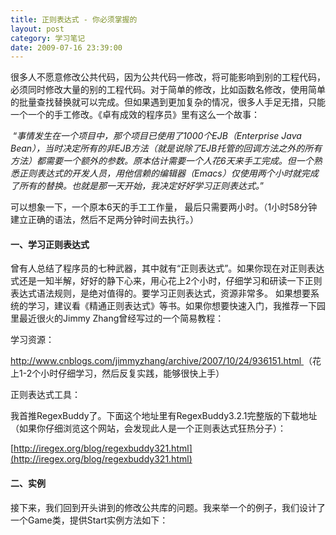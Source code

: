 ```yaml
---
title: 正则表达式 - 你必须掌握的
layout: post
category: 学习笔记
date: 2009-07-16 23:39:00
---
```


很多人不愿意修改公共代码，因为公共代码一修改，将可能影响到别的工程代码，必须同时修改大量的别的工程代码。对于简单的修改，比如函数名修改，使用简单的批量查找替换就可以完成。但如果遇到更加复杂的情况，很多人手足无措，只能一个一个的手工修改。《卓有成效的程序员》里有这么一个故事：

&nbsp;&#8220;_事情发生在一个项目中，那个项目已使用了1000个EJB（Enterprise Java Bean），当时决定所有的非EJB方法（就是说除了EJB托管的回调方法之外的所有方法）都需要一个额外的参数。原本估计需要一个人花6天来手工完成。但一个熟悉正则表达式的开发人员，用他信赖的编辑器（Emacs）仅使用两个小时就完成了所有的替换。也就是那一天开始，我决定好好学习正则表达式。_&#8221;

可以想象一下，一个原本6天的手工工作量， 最后只需要两小时。（1小时58分钟建立正确的语法，然后不足两分钟时间去执行。）

#### 一、学习正则表达式

曾有人总结了程序员的七种武器，其中就有&#8220;正则表达式&#8221;。如果你现在对正则表达式还是一知半解，好好的静下心来，用心花上2个小时，仔细学习和研读一下正则表达式语法规则，是绝对值得的。要学习正则表达式，资源非常多。 如果想要系统的学习，建议看《<span class="red14">精通正则表达式</span>》等书。如果你想要快速入门，我推荐一下园里最近很火的Jimmy Zhang曾经写过的一个简易教程：

学习资源：
  
[http://www.cnblogs.com/jimmyzhang/archive/2007/10/24/936151.html ](http://www.cnblogs.com/jimmyzhang/archive/2007/10/24/936151.html)（花上1-2个小时仔细学习，然后反复实践，能够很快上手）

 正则表达式工具：

我首推RegexBuddy了。下面这个地址里有RegexBuddy3.2.1完整版的下载地址（如果你仔细浏览这个网站，会发现此人是一个正则表达式狂热分子）：
  
[http://iregex.org/blog/regexbuddy321.html](http://iregex.org/blog/regexbuddy321.html)

#### 二、实例

接下来，我们回到开头讲到的修改公共库的问题。我来举一个的例子，我们设计了一个Game类，提供Start实例方法如下：

<div class="cnblogs_code"><!--

Code highlighting produced by Actipro CodeHighlighter (freeware)
http://www.CodeHighlighter.com/

--><span style="color: #0000ff;">public</span><span style="color: #000000;">&nbsp;</span><span style="color: #0000ff;">class</span><span style="color: #000000;">&nbsp;Game
{
&nbsp;&nbsp;&nbsp;&nbsp;</span><span style="color: #0000ff;">public</span><span style="color: #000000;">&nbsp;</span><span style="color: #0000ff;">void</span><span style="color: #000000;">&nbsp;Start(</span><span style="color: #0000ff;">int</span><span style="color: #000000;">&nbsp;totalTime,&nbsp;</span><span style="color: #0000ff;">string</span><span style="color: #000000;">&nbsp;gameName)
&nbsp;&nbsp;&nbsp;&nbsp;{
&nbsp;&nbsp;&nbsp;&nbsp;&nbsp;&nbsp;&nbsp;&nbsp;</span><span style="color: #008000;">//</span><span style="color: #008000;">&nbsp;![](http://www.cnblogs.com/Images/dot.gif)</span><span style="color: #008000;">
</span><span style="color: #000000;">&nbsp;&nbsp;&nbsp;&nbsp;}
}</span></div>

&nbsp;

然后，该方法被大量其他代码使用。直到某一天，我们决定将Start方法的两个参数顺序对换，因为gameName作为第一个参数看起来更加顺眼。。。然后，我们观察了一些使用到Game类的代码，发现有非常多的地方使用到了该代码，但几乎的代码都使用了类似如下的方法调用Start方法：

<div class="cnblogs_code"><!--

Code highlighting produced by Actipro CodeHighlighter (freeware)
http://www.CodeHighlighter.com/

--><span style="color: #000000;">Game&nbsp;game&nbsp;</span><span style="color: #000000;">=</span><span style="color: #000000;">&nbsp;</span><span style="color: #0000ff;">new</span><span style="color: #000000;">&nbsp;Game();
game.Start(</span><span style="color: #800080;">1</span><span style="color: #000000;">,&nbsp;</span><span style="color: #800000;">"</span><span style="color: #800000;">NancyTetris</span><span style="color: #800000;">"</span><span style="color: #000000;">);

Game&nbsp;myGame&nbsp;</span><span style="color: #000000;">=</span><span style="color: #000000;">&nbsp;</span><span style="color: #0000ff;">new</span><span style="color: #000000;">&nbsp;Game();
</span><span style="color: #0000ff;">int</span><span style="color: #000000;">&nbsp;totalTime&nbsp;</span><span style="color: #000000;">=</span><span style="color: #000000;">&nbsp;</span><span style="color: #800080;">10</span><span style="color: #000000;">;
</span><span style="color: #0000ff;">string</span><span style="color: #000000;">&nbsp;gameName&nbsp;</span><span style="color: #000000;">=</span><span style="color: #000000;">&nbsp;</span><span style="color: #800000;">"</span><span style="color: #800000;">NancyGLine</span><span style="color: #800000;">"</span><span style="color: #000000;">;
myGame.Start(totalTime,&nbsp;gameName);</span></div>

&nbsp;

当然，实际情况下，调用该方法的代码千奇百怪，对于某些复杂情况，想要通过一个正则表达式达到完美的批量替换确实很难。这里，我就将问题简化一下，只是给大家提供一个思路。我假设所有调用该方法的代码都使用了如上的方法进行调用。（为了简化正则表达式，易理解，我假设调用代码都遵循代码规范，不会去多出一些多余的空格，也不胡乱换行。）

那么，一个怎样的正则表达式能够将上面的一段代码中的Game实例的Start方法的两个参数调换呢？

答案：

搜索：<span style="font-size: 18pt; color: #ffffff;">Game (\w+) = new Game\(\);([\W\w]*?)\1.Start\(([\w\"]+), ([\w\"]+)\);</span>

替换：<span style="font-size: 18pt; color: #ffffff;">Game $1 = new Game();$2..Start($4, $3);</span>

这个例子很常见，也很有用，如果你还不会，请耐心花上2个小时学习，然后解决它！ 

在实际的批量搜索替换过程中，你肯定会遇到各种各样的麻烦，因为你会发现，调用它的代码风格千差万别，比如上面的例子，可能有人将Game实例做为一个参数传递到了另外一个函数（甚至这个函数在另外一个文件里），如：

<div class="cnblogs_code"><!--

Code highlighting produced by Actipro CodeHighlighter (freeware)
http://www.CodeHighlighter.com/

--><span style="color: #0000ff;">public</span><span style="color: #000000;">&nbsp;</span><span style="color: #0000ff;">void</span><span style="color: #000000;">&nbsp;Do()
{
&nbsp;&nbsp;&nbsp;&nbsp;Game&nbsp;game&nbsp;</span><span style="color: #000000;">=</span><span style="color: #000000;">&nbsp;</span><span style="color: #0000ff;">new</span><span style="color: #000000;">&nbsp;Game();
&nbsp;&nbsp;&nbsp;&nbsp;Foo(game);
}

</span><span style="color: #008000;">//</span><span style="color: #008000;">&nbsp;Foo方法可能在另外一个文件里</span><span style="color: #008000;">
</span><span style="color: #0000ff;">public</span><span style="color: #000000;">&nbsp;</span><span style="color: #0000ff;">void</span><span style="color: #000000;">&nbsp;Foo(Game&nbsp;game)
{
&nbsp;&nbsp;&nbsp;&nbsp;game.Start(</span><span style="color: #800080;">1</span><span style="color: #000000;">,&nbsp;</span><span style="color: #800000;">"</span><span style="color: #800000;">NancyTetris</span><span style="color: #800000;">"</span><span style="color: #000000;">);
}</span></div>

&nbsp;

甚至，某些人不符合代码规范的怪异写法也会让你非常头疼。你会发现一个正则表达式已经不能一次性做完所有事情，这时，你也许需要编写一定的脚本进行更加复杂的处理，假如正则表达式这把武器在你的手上运用自如，你是否会感觉一切都变得那么简单呢？如果你有更多实际的正则表达式批量替换的经验，欢迎分享！
